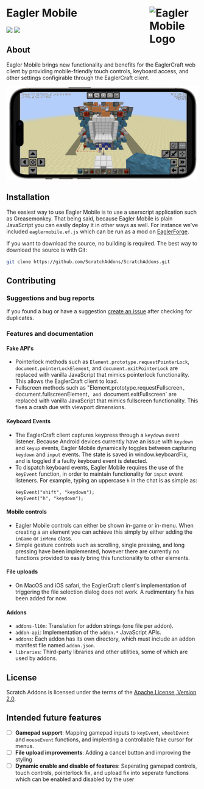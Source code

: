 # <img src="images/icon128.png" alt="Eagler Mobile Logo" align="right" width="128px"></img>Eagler Mobile



![](https://img.shields.io/badge/Github-v3.0.1-blue?style=flat-square&logo=github&logoColor=white&label=GitHub&color=181717)
[![](https://img.shields.io/github/license/FlamedDogo99/EaglerMobile?style=flat-square)](https://github.com/FlamedDogo99/EaglerMobile/blob/master/LICENSE)

## About

Eagler Mobile brings new functionality and benefits for the EaglerCraft web client by providing mobile-friendly touch controls, keyboard access, and other settings configirable through the EaglerCraft client. 

<div align="center">

![Eagler Mobile Screenshot](images/preview.png)

</div>

## Installation

The easiest way to use Eagler Mobile is to use a userscript application such as Greasemonkey. That being said, because Eagler Mobile is plain JavaScript you can easily deploy it in other ways as well. For instance we've included `eaglermobile.ef.js` which can be run as a mod on [EaglerForge](https://github.com/eaglerforge/EaglerForge).

If you want to download the source, no building is required. The best way to download the source is with Git:

```sh
git clone https://github.com/ScratchAddons/ScratchAddons.git
```
## Contributing

### Suggestions and bug reports

If you found a bug or have a suggestion [create an issue]([https://github.com/ScratchAddons/ScratchAddons/issues/new/choose](https://github.com/FlamedDogo99/EaglerMobile/issues/new/choose)) after checking for duplicates.


### Features and documentation
#### Fake API's
- Pointerlock methods such as `Element.prototype.requestPointerLock`, `document.pointerLockElement`, and `document.exitPointerLock` are replaced with vanilla JavaScript that mimics pointerlock functionality. This allows the EaglerCraft client to load.
- Fullscreen methods such as "Element.prototype.requestFullscreen`, `document.fullscreenElement`, and `document.exitFullscreen` are replaced with vanilla JavaScript that mimics fullscreen functionality. This fixes a crash due with viewport dimensions.

#### Keyboard Events
- The EaglerCraft client captures keypress through a `keydown` event listener. Because Android devices currently have an issue with `keydown` and `keyup` events, Eagler Mobile dynamically toggles between capturing `keydown` and `input` events. The state is saved in window.keyboardFix, and is toggled if a faulty keyboard event is detected.
- To dispatch keyboard events, Eagler Mobile requires the use of the `keyEvent` function, in order to maintain functionality for `input` event listeners. For example, typing an uppercase `h` in the chat is as simple as:
  ```
  keyEvent("shift", "keydown"); 
  keyEvent("h", "keydown");
  ```
#### Mobile controls
- Eagler Mobile controls can either be shown in-game or in-menu. When creating a an element you can achieve this simply by either adding the `inGame` or `inMenu` class.
- Simple gesture controls such as scrolling, single pressing, and long pressing have been implemented, however there are currently no functions provided to easily bring this functionality to other elements.

#### File uploads
- On MacOS and iOS safari, the EaglerCraft client's implementation of triggering the file selection dialog does not work. A rudimentary fix has been added for now.
#### Addons
- `addons-l10n`: Translation for addon strings (one file per addon).
- `addon-api`: Implementation of the `addon.*` JavaScript APIs.
- `addons`: Each addon has its own directory, which must include an addon manifest file named `addon.json`.
- `libraries`: Third-party libraries and other utilities, some of which are used by addons.

## License

Scratch Addons is licensed under the terms of the [Apache License, Version 2.0]([https://github.com/ScratchAddons/ScratchAddons/blob/master/LICENSE](https://github.com/FlamedDogo99/EaglerMobile/blob/main/LICENSE)).

## Intended future features
- [ ] **Gamepad support**: Mapping gamepad inputs to `keyEvent`, `wheelEvent` and `mouseEvent` functions, and implenting a controllable fake cursor for menus.
- [ ] **File upload improvements**: Adding a cancel button and improving the styling
- [ ] **Dynamic enable and disable of features**: Seperating gamepad controls, touch controls, pointerlock fix, and upload fix into seperate functions which can be enabled and disabled by the user 